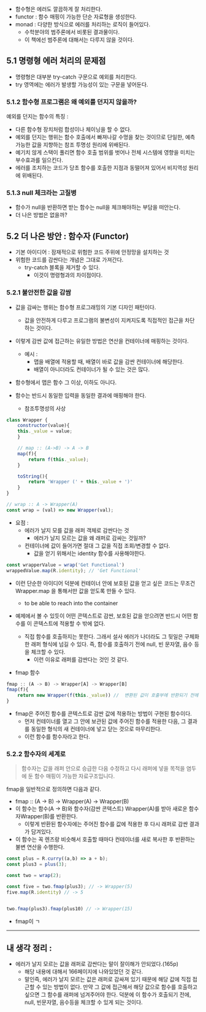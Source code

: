 
- 함수형은 에러도 깔끔하게 잘 처리한다. 
- functor : 함수 매핑이 가능한 단순 자료형을 생성한다. 
- monad : 다양한 방식으로 에러를 처리하는 로직이 들어있다. 
	- 수학분야의 범주론에서 비롯된 결과물이다. 
	- 이 책에선 범주론에 대해서는 다루지 않을 것이다. 


## 5.1 명령형 에러 처리의 문제점 

- 명령형은 대부분 try-catch 구문으로 예외를 처리한다. 
- try 영역에는 에러가 발생할 가능성이 있는 구문을 넣어둔다. 

### 5.1.2 함수형 프로그램은 왜 예외를 던지지 않을까? 

예외를 던지는 함수의 특징 : 
- 다른 함수형 장치처럼 합성이나 체이닝을 할 수 없다.
- 예외를 던지는 행위는 함수 호출에서 빠져나갈 수멍을 찾는 것이므로 단일한, 예측 가능한 값을 지향하는 참조 투명성 원리에 위배된다. 
- 예기치 않게 스택이 풀리면 함수 호출 범위를 벗어나 전체 시스템에 영향을 미치는 부수효과를 일으킨다. 
- 에러를 조치하는 코드가 당초 함수를 호출한 지점과 동떨어져 있어서 비지역성 원리에 위배된다. 


### 5.1.3 null 체크라는 고질병 

- 함수가 null을 반환하면 받는 함수는 null을 체크해야하는 부담을 떠안는다. 
- 더 나은 방법은 없을까? 



## 5.2 더 나은 방안 : 함수자 (Functor)

- 기본 아이디어 : 잠재적으로 위험한 코드 주위에 안정망을 설치하는 것 
- 위험한 코드를 감싼다는 개념은 그대로 가져간다. 
	- try-catch 블록을 제거할 수 있다. 
		- 이것이 명령형과의 차이점이다. 

### 5.2.1 불안전한 값을 감쌈 

- 값을 감싸는 행위는 함수형 프로그래밍의 기본 디자인 패턴이다. 
	- 값을 안전하게 다루고 프로그램의 불변성이 지켜지도록 직접적인 접근을 차단하는 것이다. 
- 이렇게 감싼 값에 접근하는 유일한 방법은 연산을 컨테이너에 매핑하는 것이다. 
	- 예시 :
		- 맵을 배열에 적용할 때, 배열이 바로 값을 감싼 컨테이너에 해당한다. 
		- 배열이 아니더라도 컨테이너가 될 수 있는 것은 많다. 

- 함수형에서 맵은 함수 그 이상, 이하도 아니다. 
- 함수는 반드시 동일한 입력을 동일한 결과에 매핑해야 한다.
	- 참조투명성의 사상

```javascript
class Wrapper {
	constructor(value){
	this._value = value;
	}

	// map :: (A->B) -> A -> B
	map(f){
		return f(this._value);
	}

	toString(){
		return 'Wrapper (' + this._value + ')'
	}
}

// wrap :: A -> Wrapper(A)
const wrap = (val) => new Wrapper(val);
```

- 요점 : 
	- 에러가 날지 모를 값을 래퍼 객체로 감싼다는 것 
		- 에러가 날지 모르는 값을 왜 래퍼로 감싸는 것일까? 
	- 컨테이너에 값이 들어가면 절대 그 값을 직접 조회/변경할 수 없다. 
		- 값을 얻기 위해서는 identity 함수를 사용해야한다. 

```javascript
const wrapperValue = wrap('Get Functional')
wrappedValue.map(R.identity); // 'Get Functional'
```

- 이런 단순한 아이디어 덕분에 컨테이너 안에 보호된 값을 얻고 싶은 코드는 무조건 Wrapper.map 을 통해서만 값을 얻도록 만들 수 있다. 
	- to be able to reach into the container 
- 예제에서 볼 수 있듯이 어떤 콘텍스트로 감싼, 보호된 값을 얻으려면 반드시 어떤 함수를 이 콘텍스트에 적용할 수 밖에 없다. 
	- 직접 함수를 호출하지는 못한다. 그래서 설사 에러가 나더라도 그 뒷일은 구체화한 래퍼 형식에 넘길 수 있다. 즉, 함수를 호출하기 전에 null, 빈 문자열, 음수 등을 체크할 수 있다. 
		- 이런 이유로 래퍼를 감싼다는 것인 것 같다. 

- fmap 함수 
```javascript
fmap :: (A -> B) -> Wrapper[A] -> Wrapper[B]
fmap(f){
	return new Wrapper(f(this._value)) //  변환된 값이 호출부에 반환되기 전에 컨테이너로 감싸준다.
}
```
- fmap은 주어진 함수를 콘텍스트로 감싼 값에 적용하는 방법이 구현된 함수이다.
	- 먼저 컨테이너를 열고 그 안에 보관된 값에 주어진 함수를 적용한 다음, 그 결과를 동일한 형식의 새 컨테이너에 넣고 닫는 것으로 마무리한다. 
	- 이런 함수를 함수자라고 한다. 


### 5.2.2 함수자의 세계로 

> 함수자는 값을 래퍼 안으로 승급한 다음 수정하고 다시 래퍼에 넣을 목적을 염두에 둔 함수 매핑이 가능한 자료구조입니다. 


fmap을 일반적으로 정의하면 다음과 같다. 
- fmap :: (A -> B) -> Wrapper(A) -> Wrapper(B) 
- 이 함수는 함수(A -> B)와 함수자(감싼 콘텍스트) Wrapper(A)를 받아 새로운 함수자Wrapper(B)를 반환한다. 
	- 이렇게 반환된 함수자에는 주어진 함수를 값에 적용한 후 다시 래퍼로 감싼 결과가 담겨있다. 
- 이 함수는 꼭 렌즈랑 비슷해서 호출할 때마다 컨테이너를 새로 복사한 후 반환하는 불변 연산을 수행한다. 

```javascript
const plus = R.curry((a,b) => a + b);
const plus3 = plus(3);

const two = wrap(2);

const five = two.fmap(plus3); // -> Wrapper(5)
five.map(R.identity) // -> 5


two.fmap(plus3).fmap(plus10) // -> Wrapper(15)
```

- fmap이 ㄱ



---

## 내 생각 정리 : 

- 에러가 날지 모르는 값을 래퍼로 감싼다는 말이 잘이해가 안되었다.(165p)
	- 해당 내용에 대해서 166페이지에 나와있었던 것 같다. 
	- 말인즉, 에러가 날지 모르는 값은 래퍼로 감싸져 있기 때문에 해당 값에 직접 접근할 수 있는 방법이 없다. 만약 그 값에 접근해서 해당 값으로 함수를 호출하고 싶으면 그 함수를 래퍼에 넘겨주어야 한다. 덕분에 이 함수가 호출되기 전에, null, 빈문자열, 음수등을 체크할 수 있게 되는 것이다. 

